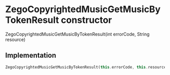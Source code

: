 


# ZegoCopyrightedMusicGetMusicByTokenResult constructor







ZegoCopyrightedMusicGetMusicByTokenResult(int errorCode, String resource)





## Implementation

```dart
ZegoCopyrightedMusicGetMusicByTokenResult(this.errorCode, this.resource);
```







